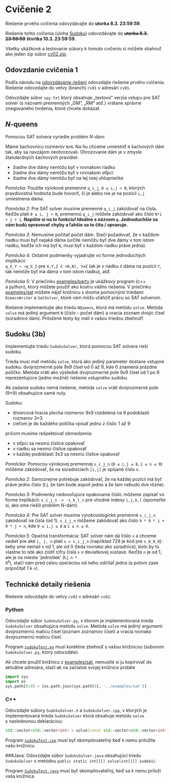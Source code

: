 Cvičenie 2
==========

Riešenie prvého cvičenia odovzdávajte do **utorka 8.3. 23:59:59**.

Riešenie tohto cvičenia (úloha [Sudoku](#sudoku-3b)) odovzdávajte
do <del>**utorka 8.3. 23:59:59**</del> **štvrtka 10.3. 23:59:59**.

Všetky ukážkové a&nbsp;testovacie súbory k&nbsp;tomuto cvičeniu si môžete stiahnuť
ako jeden zip súbor
[cv02.zip](https://github.com/FMFI-UK-1-AIN-412/lpi/archive/cv02.zip).

## Odovzdanie cvičenia 1

Podľa návodu na [odovzdávanie riešení](../docs/odovzdavanie.md) odovzdajte
riešenie prvého cvičenia. Riešenie odovzdajte do vetvy (branch) `cv01`
v&nbsp;adresári `cv01`.

Odovzdajte súbor `spy.txt` ktorý obsahuje „textovú“ verzia vstupu pre SAT solver
(s&nbsp;názvami premenných „GM“, „RM“ atď.) vrátane správne znegovaného tvrdenia,
ktoré chcete dokázať.

## <var>N</var>-queens

Pomocou SAT solvera vyriešte problém <var>N</var>-dám:

Máme šachovnicu rozmerov <code>N&times;N</code>. Na ňu chceme umiestniť `N` šachových dám
tak, aby sa navzájom neohrozovali. Ohrozovanie dám je v&nbsp;zmysle
štandardných šachových pravidiel:

-  žiadne dve dámy nemôžu byť v&nbsp;rovnakom riadku
-  žiadne dve dámy nemôžu byť v&nbsp;rovnakom stĺpci
-  žiadne dve dámy nemôžu byť na tej istej uhlopriečke

*Pomôcka*: Použite výrokové premenné `q_i_j`, <code>0 &le; i,j &lt; N</code>,
ktorých pravdivostná hodnota bude hovoriť, či je alebo nie je na pozícii `i,j`
umiestnená dáma.

*Pomôcka 2*: Pre SAT solver musíme premenné `q_i_j` zakódovať na čísla.
Keďže platí <code>0 &le; i, j &lt; N</code>, premennú `q_i_j` môžete zakódovať ako číslo
`N*i + j + 1`. **Napíšte si na to funkciu! Ideálne s&nbsp;názvom `q`. Jednoduchšie
sa vám budú opravovať chyby a&nbsp;ľahšie sa to číta / opravuje.**

*Pomôcka 3*: Nemusíme počítať počet dám. Stačí požadovať, že v&nbsp;každom riadku
musí byť nejaká dáma (určite nemôžu byť dve dámy v&nbsp;tom istom riadku, keďže ich
má byť `N`, musí byť v&nbsp;každom riadku práve jedna).

*Pomôcka 4*: Ostatné podmienky vyjadrujte vo forme jednoduchých implikácií:<br/>
<code>q_X_Y &rarr; &not;q_X_Z</code> pre <code>X,Y,Z &isin; &lt;0,N), Y&ne;Z</code>
(ak je v&nbsp;riadku `X` dáma na pozícii `Y`, tak nemôže byť iná dáma v&nbsp;tom istom
riadku), atď.

*Pomôcka 5*: V&nbsp;priečinku [examples/party](../examples/party) je ukážkový program
(c++ a&nbsp;python), ktorý môžete použiť ako kostru vášho riešenia.
V&nbsp;priečinku [examples/sat](../examples/sat) môžete nájsť knižnicu s&nbsp;dvoma
pomocnými triedami `DimacsWriter` a&nbsp;`SatSolver`, ktoré vám môžu uľahčiť prácu
so SAT solverom.

Riešenie implementujte ako triedu `NQueens`, ktorá má metódu `solve`. Metóda
`solve` má jediný argument `N` (číslo&nbsp;– počet dám) a&nbsp;vracia zoznam dvojíc čísel
(súradnice dám). Priložené testy by mali s&nbsp;vašou triedou zbehnúť!

## Sudoku (3b)

Implementujte triedu `SudokuSolver`, ktorá pomocou SAT solvera rieši sudoku.

Trieda musí mať metódu `solve`, ktorá ako jediný parameter dostane vstupné sudoku:
dvojrozmerné pole 9x9 čísel od 0 až 9, kde 0 znamená prázdne políčko. Metóda vráti ako výsledok
dvojrozmerné pole 9x9 čísel od 1 po 9 reprezentujúce (jedno možné) riešenie vstupného sudoku.

Ak zadanie sudoku nemá riešenie, metóda `solve` vráti dvojrozmerné pole (9×9) obsahujúce samé nuly.

Sudoku:

* štvorcová hracia plocha rozmerov 9x9 rozdelená na 9 podoblastí rozmerov 3×3
* cieľom je do každého políčka vpísať jednu z&nbsp;číslic 1 až 9

pričom musíme rešpektovať obmedzenia:

* v&nbsp;stĺpci sa nesmú číslice opakovať
* v&nbsp;riadku sa nesmú číslice opakovať
* v&nbsp;každej podoblasti 3x3 sa nesmú číslice opakovať

*Pomôcka*: Pomocou výrokovej premennej <code>s\_i\_j\_n</code> (<code>0
&le; i,j &le; 8</code>, <code>1 &le; n &le; 9</code>) môžeme zakódovať, že na
súradniciach <code>[i,j]</code> je vpísané číslo <code>n</code>.

*Pomôcka 2*: Samozrejme potrebuje zakódovať, že na každej pozícii má byť práve
jedno číslo (t.j. že tam bude aspoň jedno a&nbsp;že tam nebudú dve rôzne).

*Pomôcka 3*: Podmienky nedovoľujúce opakovanie číslic môžeme zapísať vo forme
implikácií: <code>s\_i\_j\_n -> -s\_k\_l\_n</code> pre vhodné indexy
<code>i,j,k,l</code> (spomeňte si, ako sme riešili problém <var>N</var>-dám).

*Pomôcka 4*: Pre SAT solver musíme výrokovologické premenné <code>s\_i\_j\_n</code>
zakódovať na čísla (od 1). <code>s\_i\_j\_n</code> môžeme zakódovať ako číslo
<code>9 * 9 * i + 9 * j + n</code>, kde <code>0 &le; i,j &le; 8</code>
a&nbsp;<code>1 &le; n &le; 9</code>.

*Pomôcka 5*: Opačná transformácia: SAT solver nám dá číslo <code>x</code>
a&nbsp;chceme vedieť pre aké <code>i, j, n</code> platí <code>x = s\_i\_j\_n</code>
(napríklad 728 je kód pre <code>s\_8\_8\_8</code>): keby sme nemali <code>n</code>
od 1, ale od 0 (teda rovnako ako súradnice), bolo by to vlastne to isté ako
zistiť cifry čísla <code>x</code> v&nbsp;deviatkovej sústave. Keďže `n` je od 1, ale
je na mieste 'jednotiek' (t.j. <code>n * 9<sup>0</sup></code>), stačí nám pred
celou operáciou od neho odčítať jedna (a&nbsp;potom zase pripočítať 1 k&nbsp;`n`).

## Technické detaily riešenia

Riešenie odovzdajte do vetvy `cv02` v&nbsp;adresári `cv02`.

### Python
Odovzdajte súbor `SudokuSolver.py`, v&nbsp;ktorom je implementovaná trieda `SudokuSolver`
obsahujúca metódu `solve`. Metóda `solve` má jediný argument: dvojrozmernú
maticu čísel (zoznam zoznamov čísel) a&nbsp;vracia rovnako dvojrozmernú maticu
čísel.

Program [`sudokuTest.py`](sudokuTest.py) musí korektne zbehnúť s&nbsp;vašou knižnicou
(súborom `SudokuSolver.py`, ktorý odovzdáte).

Ak chcete použiť knižnicu z&nbsp;[examples/sat](../examples/sat), nemusíte si ju
kopírovať do aktuálne adresára, stačí ak na začiatok svojej knižnice pridáte
```python
import sys
import os
sys.path[0:0] = [os.path.join(sys.path[0], '../examples/sat')]
```

### C++
Odovzdajte súbory `SudokuSolver.h` a&nbsp;`SudokuSolver.cpp`, v&nbsp;ktorých je implementovaná
trieda `SudokuSolver` ktorá obsahuje metódu `solve` s&nbsp;nasledovnou
deklaráciou:
```C++
std::vector<std::vector<int> > solve(const std::vector<std::vector<int> > &sudoku)
```

Program [`sudokuTest.cpp`](sudokuTest.cpp) musí byť skompilovateľný keď k&nbsp;nemu
priložíte vašu knižnicu.

###Java:
Odovzdajte súbor `SudokuSolver.java` obsahujúci triedu `SudokuSolver` s&nbsp;metódou `public static int[][] solve(int[][] sudoku)`.

Program [`SudokuTest.java`](SudokuTest.java) musí byť skompilovateľný, keď sa k
nemu priloží vaša knižnica.
